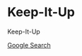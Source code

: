 # Keep-It-Up
Keep-It-Up

[Google Search](https://www.google.com/search?q=up+to+date+stay%7Ckeep+data+science)
